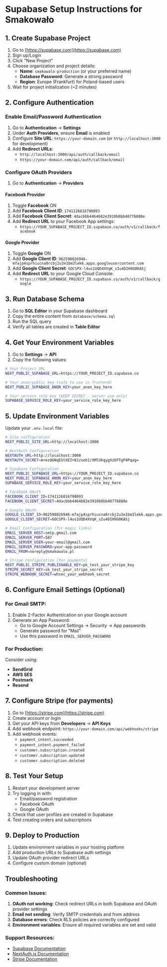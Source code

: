 # Supabase Setup Instructions for Smakowało

## 1. Create Supabase Project

1. Go to [https://supabase.com](https://supabase.com)
2. Sign up/Login
3. Click "New Project"
4. Choose organization and project details:
   - **Name**: `smakowalo-production` (or your preferred name)
   - **Database Password**: Generate a strong password
   - **Region**: Europe (Frankfurt) for Poland-based users
5. Wait for project initialization (~2 minutes)

## 2. Configure Authentication

### Enable Email/Password Authentication
1. Go to **Authentication** → **Settings**
2. Under **Auth Providers**, ensure **Email** is enabled
3. Configure **Site URL**: `https://your-domain.com` (or `http://localhost:3000` for development)
4. Add **Redirect URLs**:
   - `http://localhost:3000/api/auth/callback/email`
   - `https://your-domain.com/api/auth/callback/email`

### Configure OAuth Providers
1. Go to **Authentication** → **Providers**

#### Facebook Provider
1. Toggle **Facebook** ON
2. Add **Facebook Client ID**: `1741126816798093`
3. Add **Facebook Client Secret**: `4dacbbb4464682e3910b8bb48776888e`
4. Add **Redirect URL** to your Facebook App settings:
   - `https://YOUR_SUPABASE_PROJECT_ID.supabase.co/auth/v1/callback/facebook`

#### Google Provider
1. Toggle **Google** ON
2. Add **Google Client ID**: `962598026946-mfajp4sprhiucna0rcbj2u3e1bm3lek6.apps.googleusercontent.com`
3. Add **Google Client Secret**: `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`
4. Add **Redirect URL** to your Google Cloud Console:
   - `https://YOUR_SUPABASE_PROJECT_ID.supabase.co/auth/v1/callback/google`

## 3. Run Database Schema

1. Go to **SQL Editor** in your Supabase dashboard
2. Copy the entire content from `database/schema.sql`
3. Run the SQL query
4. Verify all tables are created in **Table Editor**

## 4. Get Your Environment Variables

1. Go to **Settings** → **API**
2. Copy the following values:

```bash
# Your Project URL
NEXT_PUBLIC_SUPABASE_URL=https://YOUR_PROJECT_ID.supabase.co

# Your anon/public key (safe to use in frontend)
NEXT_PUBLIC_SUPABASE_ANON_KEY=your_anon_key_here

# Your service role key (KEEP SECRET - server use only)
SUPABASE_SERVICE_ROLE_KEY=your_service_role_key_here
```

## 5. Update Environment Variables

Update your `.env.local` file:

```bash
# Site configuration
NEXT_PUBLIC_SITE_URL=http://localhost:3000

# NextAuth Configuration
NEXTAUTH_URL=http://localhost:3000
NEXTAUTH_SECRET=A+ezQGNqEGtXEZ+8Jzseb1/XMlUkqygXzbFTgP4Pqag=

# Supabase Configuration
NEXT_PUBLIC_SUPABASE_URL=https://YOUR_PROJECT_ID.supabase.co
NEXT_PUBLIC_SUPABASE_ANON_KEY=your_anon_key_here
SUPABASE_SERVICE_ROLE_KEY=your_service_role_key_here

# Facebook OAuth
FACEBOOK_CLIENT_ID=1741126816798093
FACEBOOK_CLIENT_SECRET=4dacbbb4464682e3910b8bb48776888e

# Google OAuth
GOOGLE_CLIENT_ID=962598026946-mfajp4sprhiucna0rcbj2u3e1bm3lek6.apps.googleusercontent.com
GOOGLE_CLIENT_SECRET=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

# Email Configuration (for magic links)
EMAIL_SERVER_HOST=smtp.gmail.com
EMAIL_SERVER_PORT=587
EMAIL_SERVER_USER=your-email@gmail.com
EMAIL_SERVER_PASSWORD=your-app-password
EMAIL_FROM=noreply@smakowalo.pl

# Stripe Configuration (for payments)
NEXT_PUBLIC_STRIPE_PUBLISHABLE_KEY=pk_test_your_stripe_key
STRIPE_SECRET_KEY=sk_test_your_stripe_secret
STRIPE_WEBHOOK_SECRET=whsec_your_webhook_secret
```

## 6. Configure Email Settings (Optional)

### For Gmail SMTP:
1. Enable 2-Factor Authentication on your Google account
2. Generate an App Password:
   - Go to Google Account Settings → Security → App passwords
   - Generate password for "Mail"
   - Use this password in `EMAIL_SERVER_PASSWORD`

### For Production:
Consider using:
- **SendGrid**
- **AWS SES**
- **Postmark**
- **Resend**

## 7. Configure Stripe (for payments)

1. Go to [https://stripe.com](https://stripe.com)
2. Create account or login
3. Get your API keys from **Developers** → **API Keys**
4. Add webhook endpoint: `https://your-domain.com/api/webhooks/stripe`
5. Add webhook events:
   - `payment_intent.succeeded`
   - `payment_intent.payment_failed`
   - `customer.subscription.created`
   - `customer.subscription.updated`
   - `customer.subscription.deleted`

## 8. Test Your Setup

1. Restart your development server
2. Try logging in with:
   - Email/password registration
   - Facebook OAuth
   - Google OAuth
3. Check that user profiles are created in Supabase
4. Test creating orders and subscriptions

## 9. Deploy to Production

1. Update environment variables in your hosting platform
2. Add production URLs to Supabase auth settings
3. Update OAuth provider redirect URLs
4. Configure custom domain (optional)

## Troubleshooting

### Common Issues:

1. **OAuth not working**: Check redirect URLs in both Supabase and OAuth provider settings
2. **Email not sending**: Verify SMTP credentials and from address
3. **Database errors**: Check RLS policies are correctly configured
4. **Environment variables**: Ensure all required variables are set and valid

### Support Resources:

- [Supabase Documentation](https://supabase.com/docs)
- [NextAuth.js Documentation](https://next-auth.js.org/)
- [Stripe Documentation](https://stripe.com/docs)
